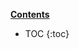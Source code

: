 <a class="btn btn-xs btn-primary" role="button" data-toggle="collapse" href="#contents" aria-expanded="false" aria-controls="contents"><b>Contents</b></a>

<div id="contents" class="collapse" markdown="1">

- TOC
  {:toc}

</div>
